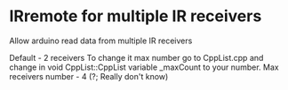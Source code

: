 IRremote for multiple IR receivers
====
Allow arduino read data from multiple IR receivers

Default - 2 receivers
To change it max number go to CppList.cpp and change in void CppList::CppList variable _maxCount to your number.
Max receivers number - 4 (?; Really don't know)
